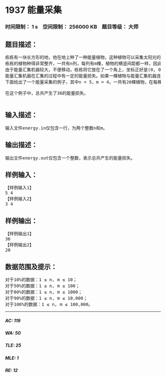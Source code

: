 # 1937 能量采集   
### 时间限制： 1 s&nbsp;&nbsp;&nbsp;&nbsp;空间限制： 256000 KB&nbsp;&nbsp;&nbsp;&nbsp;题目等级： 大师  
## 题目描述：  

<pre>
栋栋有一块长方形的地，他在地上种了一种能量植物，这种植物可以采集太阳光的能量。在这些植物采集能量后，栋栋再使用一个能量汇集机器把这些植物采集到的能量汇集到一起。
栋栋的植物种得非常整齐，一共有n列，每列有m棵，植物的横竖间距都一样，因此对于每一棵植物，栋栋可以用一个坐标(x, y)来表示，其中x的范围是1至n，表示是在第x列，y的范围是1至m，表示是在第x列的第y棵。
由于能量汇集机器较大，不便移动，栋栋将它放在了一个角上，坐标正好是(0, 0)。
能量汇集机器在汇集的过程中有一定的能量损失。如果一棵植物与能量汇集机器连接而成的线段上有k棵植物，则能 量的损失为2k + 1。例如，当能量汇集机器收集坐标为(2, 4)的植物时，由于连接线段上存在一棵植物(1, 2)，会产生3的能量损失。注意，如果一棵植物与能量汇集机器连接的线段上没有植物，则能量损失为1。现在要计算总的能量损失。
下面给出了一个能量采集的例子，其中n = 5，m = 4，一共有20棵植物，在每棵植物上标明了能量汇集机器收集它的能量时产生的能量损失。
 
在这个例子中，总共产生了36的能量损失。

</pre>
  
  
## 输入描述：  

<pre>
输入文件energy.in仅包含一行，为两个整数n和m。
</pre>
  
  
## 输出描述：  

<pre>
输出文件energy.out仅包含一个整数，表示总共产生的能量损失。
</pre>
  
  
## 样例输入：  

<pre>
【样例输入1】
5 4
【样例输入2】
3 4
</pre>
  
  
## 样例输出：  

<pre>
【样例输出1】
36
【样例输出2】
20
</pre>
  
  
## 数据范围及提示：  

<pre>
对于10%的数据：1 ≤ n, m ≤ 10；
对于50%的数据：1 ≤ n, m ≤ 100；
对于80%的数据：1 ≤ n, m ≤ 1000；
对于90%的数据：1 ≤ n, m ≤ 10,000；
对于100%的数据：1 ≤ n, m ≤ 100,000。
</pre>
  
  
***  

##### AC: 119  
##### WA: 50  
##### TLE: 25  
##### MLE: 1  
##### RE: 12  
